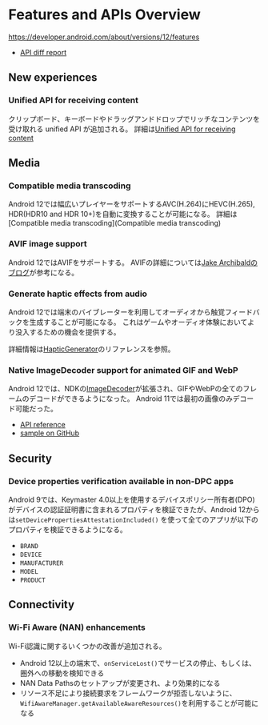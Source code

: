 # Features and APIs Overview

https://developer.android.com/about/versions/12/features

* [API diff report](https://developer.android.com/sdk/api_diff/s-dp1/changes)

## New experiences

### Unified API for receiving content

クリップボード、キーボードやドラッグアンドドロップでリッチなコンテンツを受け取れる unified API が追加される。
詳細は[Unified API for receiving content](https://developer.android.com/about/versions/12/features/unified-content-api)

## Media

### Compatible media transcoding

Android 12では幅広いプレイヤーをサポートするAVC(H.264)にHEVC(H.265), HDR(HDR10 and HDR 10+)を自動に変換することが可能になる。
詳細は[Compatible media transcoding](Compatible media transcoding)

### AVIF image support

Android 12ではAVIFをサポートする。
AVIFの詳細については[Jake Archibaldのブログ](https://jakearchibald.com/2020/avif-has-landed/)が参考になる。

### Generate haptic effects from audio

Android 12では端末のバイブレーターを利用してオーディオから触覚フィードバックを生成することが可能になる。
これはゲームやオーディオ体験においてより没入するための機会を提供する。

詳細情報は[HapticGenerator](https://developer.android.com/reference/android/media/audiofx/HapticGenerator)のリファレンスを参照。

### Native ImageDecoder support for animated GIF and WebP

Android 12では、NDKの[ImageDecoder](https://developer.android.com/ndk/reference/group/image-decoder)が拡張され、GIFやWebPの全てのフレームのデコードができるようになった。
Android 11では最初の画像のみデコード可能だった。

* [API reference](https://developer.android.com/ndk/reference/group/image-decoder)
* [sample on GitHub](https://github.com/android/ndk-samples/tree/develop/webp/image-decoder)

## Security

### Device properties verification available in non-DPC apps

Android 9では、Keymaster 4.0以上を使用するデバイスポリシー所有者(DPO)がデバイスの認証証明書に含まれるプロパティを検証できたが、Android 12からは`setDevicePropertiesAttestationIncluded()` を使って全てのアプリが以下のプロパティを検証できるようになる。

* `BRAND`
* `DEVICE`
* `MANUFACTURER`
* `MODEL`
* `PRODUCT`

## Connectivity

### Wi-Fi Aware (NAN) enhancements

Wi-Fi認識に関するいくつかの改善が追加される。

* Android 12以上の端末で、`onServiceLost()`でサービスの停止、もしくは、圏外への移動を検知できる
* NAN Data Pathsのセットアップが変更され、より効果的になる
* リソース不足により接続要求をフレームワークが拒否しないように、`WifiAwareManager.getAvailableAwareResources()`を利用することが可能になる
